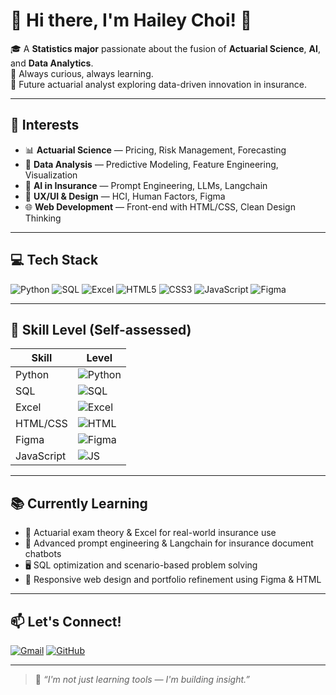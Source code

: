 # 🌸 Hi there, I'm Hailey Choi! 👋

🎓 A **Statistics major** passionate about the fusion of **Actuarial Science**, **AI**, and **Data Analytics**.  
🌱 Always curious, always learning.  
💼 Future actuarial analyst exploring data-driven innovation in insurance.
 
---

## 🧠 Interests

- 📊 **Actuarial Science** — Pricing, Risk Management, Forecasting  
- 🧮 **Data Analysis** — Predictive Modeling, Feature Engineering, Visualization  
- 🧠 **AI in Insurance** — Prompt Engineering, LLMs, Langchain  
- 🎨 **UX/UI & Design** — HCI, Human Factors, Figma  
- 🌐 **Web Development** — Front-end with HTML/CSS, Clean Design Thinking  

---

## 💻 Tech Stack

<p align="left">
  <img src="https://img.shields.io/badge/Python-3776AB?style=for-the-badge&logo=python&logoColor=white" alt="Python"/>
  <img src="https://img.shields.io/badge/SQL-4479A1?style=for-the-badge&logo=postgresql&logoColor=white" alt="SQL"/>
  <img src="https://img.shields.io/badge/Excel-217346?style=for-the-badge&logo=microsoft-excel&logoColor=white" alt="Excel"/>
  <img src="https://img.shields.io/badge/HTML5-E34F26?style=for-the-badge&logo=html5&logoColor=white" alt="HTML5"/>
  <img src="https://img.shields.io/badge/CSS3-1572B6?style=for-the-badge&logo=css3&logoColor=white" alt="CSS3"/>
  <img src="https://img.shields.io/badge/JavaScript-F7DF1E?style=for-the-badge&logo=javascript&logoColor=black" alt="JavaScript"/>
  <img src="https://img.shields.io/badge/Figma-F24E1E?style=for-the-badge&logo=figma&logoColor=white" alt="Figma"/>
</p>

---

## 🧩 Skill Level (Self-assessed)

| Skill         | Level |
|---------------|-------|
| Python        | ![Python](https://progress-bar.dev/80/?title=Experienced&width=200&color=blue) |
| SQL           | ![SQL](https://progress-bar.dev/65/?title=Intermediate&width=200&color=green) |
| Excel         | ![Excel](https://progress-bar.dev/85/?title=Advanced&width=200&color=brightgreen) |
| HTML/CSS      | ![HTML](https://progress-bar.dev/70/?title=Competent&width=200&color=orange) |
| Figma         | ![Figma](https://progress-bar.dev/65/?title=Intermediate&width=200&color=purple) |
| JavaScript    | ![JS](https://progress-bar.dev/40/?title=Basic&width=200&color=red) |

---

## 📚 Currently Learning

- 📘 Actuarial exam theory & Excel for real-world insurance use  
- 🧠 Advanced prompt engineering & Langchain for insurance document chatbots  
- 🖥 SQL optimization and scenario-based problem solving  
- 🎨 Responsive web design and portfolio refinement using Figma & HTML  

---

## 📫 Let's Connect!

[![Gmail](https://img.shields.io/badge/Email-haileychoi@email.com-D14836?style=flat-square&logo=gmail&logoColor=white)](mailto:haileychoi@email.com)
[![GitHub](https://img.shields.io/badge/GitHub-haileychoii-181717?style=flat-square&logo=github&logoColor=white)](https://github.com/haileychoii)

---

> 🌱 *“I'm not just learning tools — I'm building insight.”*  
